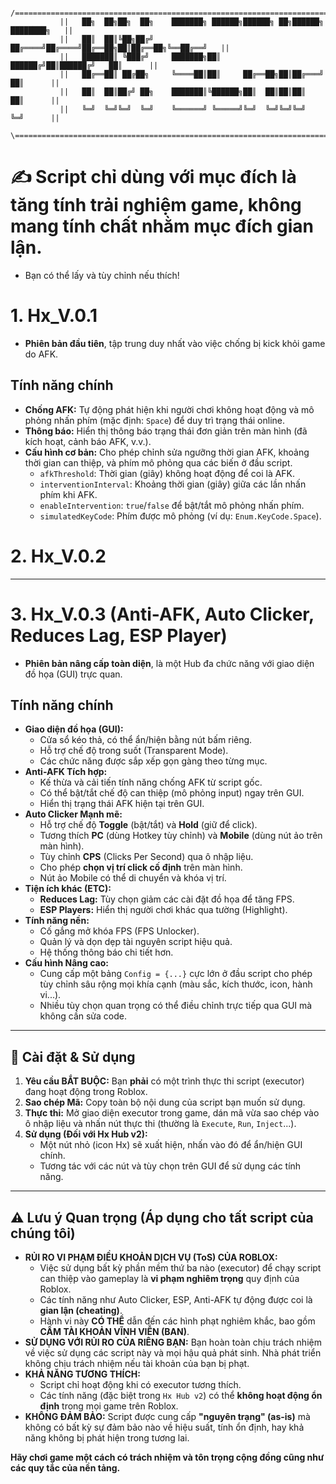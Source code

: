 ```
           /========================================================================\
           ||   ██╗  ██╗██╗  ██╗    ███████╗ ██████╗██████╗ ██╗██████╗ ████████╗   ||
           ||   ██║  ██║╚██╗██╔╝    ██╔════╝██╔════╝██╔══██╗██║██╔══██╗╚══██╔══╝   ||
           ||   ███████║ ╚███╔╝     ███████╗██║     ██████╔╝██║██████╔╝   ██║      ||
           ||   ██╔══██║ ██╔██╗     ╚════██║██║     ██╔══██╗██║██╔═══╝    ██║      ||
           ||   ██║  ██║██╔╝ ██╗    ███████║╚██████╗██║  ██║██║██║        ██║      ||
           ||   ╚═╝  ╚═╝╚═╝  ╚═╝    ╚══════╝ ╚═════╝╚═╝  ╚═╝╚═╝╚═╝        ╚═╝      ||
           \========================================================================/
```
# ✍️ Script chỉ dùng với mục đích là tăng tính trải nghiệm game, không mang tính chất nhằm mục đích gian lận. 
- Bạn có thể lấy và tùy chỉnh nếu thích!

# 1. Hx_V.0.1

- **Phiên bản đầu tiên**, tập trung duy nhất vào việc chống bị kick khỏi game do AFK.

## Tính năng chính
* **Chống AFK:** Tự động phát hiện khi người chơi không hoạt động và mô phỏng nhấn phím (mặc định: `Space`) để duy trì trạng thái online.
* **Thông báo:** Hiển thị thông báo trạng thái đơn giản trên màn hình (đã kích hoạt, cảnh báo AFK, v.v.).
* **Cấu hình cơ bản:** Cho phép chỉnh sửa ngưỡng thời gian AFK, khoảng thời gian can thiệp, và phím mô phỏng qua các biến ở đầu script.
    * `afkThreshold`: Thời gian (giây) không hoạt động để coi là AFK.
    * `interventionInterval`: Khoảng thời gian (giây) giữa các lần nhấn phím khi AFK.
    * `enableIntervention`: `true`/`false` để bật/tắt mô phỏng nhấn phím.
    * `simulatedKeyCode`: Phím được mô phỏng (ví dụ: `Enum.KeyCode.Space`).

# 2. Hx_V.0.2

* **

# 3. Hx_V.0.3 (Anti-AFK, Auto Clicker, Reduces Lag, ESP Player)

- **Phiên bản nâng cấp toàn diện**, là một Hub đa chức năng với giao diện đồ họa (GUI) trực quan.
## Tính năng chính

* **Giao diện đồ họa (GUI):**
    * Cửa sổ kéo thả, có thể ẩn/hiện bằng nút bấm riêng.
    * Hỗ trợ chế độ trong suốt (Transparent Mode).
    * Các chức năng được sắp xếp gọn gàng theo từng mục.
* **Anti-AFK Tích hợp:**
    * Kế thừa và cải tiến tính năng chống AFK từ script gốc.
    * Có thể bật/tắt chế độ can thiệp (mô phỏng input) ngay trên GUI.
    * Hiển thị trạng thái AFK hiện tại trên GUI.
* **Auto Clicker Mạnh mẽ:**
    * Hỗ trợ chế độ **Toggle** (bật/tắt) và **Hold** (giữ để click).
    * Tương thích **PC** (dùng Hotkey tùy chỉnh) và **Mobile** (dùng nút ảo trên màn hình).
    * Tùy chỉnh **CPS** (Clicks Per Second) qua ô nhập liệu.
    * Cho phép **chọn vị trí click cố định** trên màn hình.
    * Nút ảo Mobile có thể di chuyển và khóa vị trí.
* **Tiện ích khác (ETC):**
    * **Reduces Lag:** Tùy chọn giảm các cài đặt đồ họa để tăng FPS.
    * **ESP Players:** Hiển thị người chơi khác qua tường (Highlight).
* **Tính năng nền:**
    * Cố gắng mở khóa FPS (FPS Unlocker).
    * Quản lý và dọn dẹp tài nguyên script hiệu quả.
    * Hệ thống thông báo chi tiết hơn.
* **Cấu hình Nâng cao:**
    * Cung cấp một bảng `Config = {...}` cực lớn ở đầu script cho phép tùy chỉnh sâu rộng mọi khía cạnh (màu sắc, kích thước, icon, hành vi...).
    * Nhiều tùy chọn quan trọng có thể điều chỉnh trực tiếp qua GUI mà không cần sửa code.

---

## 🚀 Cài đặt & Sử dụng

1.  **Yêu cầu BẮT BUỘC:** Bạn **phải** có một trình thực thi script (executor) đang hoạt động trong Roblox.
2.  **Sao chép Mã:** Copy toàn bộ nội dung của script bạn muốn sử dụng.
3.  **Thực thi:** Mở giao diện executor trong game, dán mã vừa sao chép vào ô nhập liệu và nhấn nút thực thi (thường là `Execute`, `Run`, `Inject`...).
4.  **Sử dụng (Đối với Hx Hub v2):**
    * Một nút nhỏ (icon Hx) sẽ xuất hiện, nhấn vào đó để ẩn/hiện GUI chính.
    * Tương tác với các nút và tùy chọn trên GUI để sử dụng các tính năng.

---

## ⚠️ Lưu ý Quan trọng (Áp dụng cho tất script của chúng tôi)

* **RỦI RO VI PHẠM ĐIỀU KHOẢN DỊCH VỤ (ToS) CỦA ROBLOX:**
    * Việc sử dụng bất kỳ phần mềm thứ ba nào (executor) để chạy script can thiệp vào gameplay là **vi phạm nghiêm trọng** quy định của Roblox.
    * Các tính năng như Auto Clicker, ESP, Anti-AFK tự động được coi là **gian lận (cheating)**.
    * Hành vi này **CÓ THỂ** dẫn đến các hình phạt nghiêm khắc, bao gồm **CẤM TÀI KHOẢN VĨNH VIỄN (BAN)**.
* **SỬ DỤNG VỚI RỦI RO CỦA RIÊNG BẠN:** Bạn hoàn toàn chịu trách nhiệm về việc sử dụng các script này và mọi hậu quả phát sinh. Nhà phát triển không chịu trách nhiệm nếu tài khoản của bạn bị phạt.
* **KHẢ NĂNG TƯƠNG THÍCH:**
    * Script chỉ hoạt động khi có executor tương thích.
    * Các tính năng (đặc biệt trong `Hx Hub v2`) có thể **không hoạt động ổn định** trong mọi game trên Roblox.
* **KHÔNG ĐẢM BẢO:** Script được cung cấp **"nguyên trạng" (as-is)** mà không có bất kỳ sự đảm bảo nào về hiệu suất, tính ổn định, hay khả năng không bị phát hiện trong tương lai.

**Hãy chơi game một cách có trách nhiệm và tôn trọng cộng đồng cũng như các quy tắc của nền tảng.**

